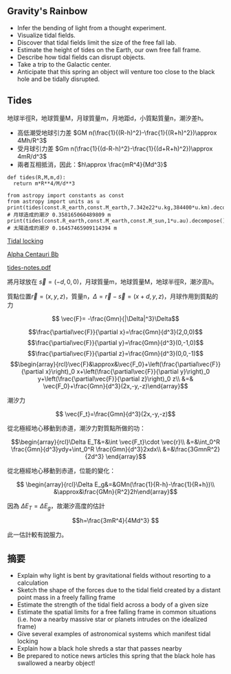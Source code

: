 ## Gravity's Rainbow
* Infer the bending of light from a thought experiment.
* Visualize tidal fields.
* Discover that tidal fields limit the size of the free fall lab.
* Estimate the height of tides on the Earth, our own free fall frame.
* Describe how tidal fields can disrupt objects.
* Take a trip to the Galactic center.
* Anticipate that this spring an object will venture too close to the black hole and be tidally disrupted.

## Tides
地球半徑R，地球質量M，月球質量m，月地距d，小質點質量n，潮汐差h。
* 高低潮受地球引力差 $GM n(\frac{1}{(R-h)^2}-\frac{1}{(R+h)^2})\approx 4Mh/R^3$
* 受月球引力差 $Gm n(\frac{1}{(d-R-h)^2}-\frac{1}{(d+R+h)^2})\approx 4mR/d^3$
* 兩者互相抵消，因此：$h\approx \frac{mR^4}{Md^3}$

```
def tides(R,M,m,d):
  return m*R**4/M/d**3

from astropy import constants as const
from astropy import units as u
print(tides(const.R_earth,const.M_earth,7.342e22*u.kg,384400*u.km).decompose())
# 月球造成的潮汐 0.358165060489809 m
print(tides(const.R_earth,const.M_earth,const.M_sun,1*u.au).decompose())
# 太陽造成的潮汐 0.16457465909114394 m
```

[Tidal locking](https://en.wikipedia.org/wiki/Tidal_locking)

[Alpha Centauri Bb](https://en.wikipedia.org/wiki/Alpha_Centauri_Bb)

[tides-notes.pdf](https://prod-edxapp.edx-cdn.org/assets/courseware/v1/2eae9941bb170f59ee5957807f9c4e7b/c4x/CornellX/Astro2290x/asset/tides-notes.pdf)

將月球放在 $\vec{s}=(-d,0,0)$，月球質量m，地球質量M，地球半徑R，潮汐高h。

質點位置$\vec{r}=(x,y,z)$，質量n，$\Delta=\vec{r}-\vec{s}=(x+d,y,z)$，月球作用到質點的力

$$ \vec{F}= -\frac{Gmn}{|\Delta|^3}\Delta$$

$$\frac{\partial\vec{F}}{\partial x}=\frac{Gmn}{d^3}(2,0,0)$$
$$\frac{\partial\vec{F}}{\partial y}=\frac{Gmn}{d^3}(0,-1,0)$$
$$\frac{\partial\vec{F}}{\partial z}=\frac{Gmn}{d^3}(0,0,-1)$$
$$\begin{array}{rcl}\vec{F}&\approx&\vec{F_0}+\left(\frac{\partial\vec{F}}{\partial x}\right)_0 x+\left(\frac{\partial\vec{F}}{\partial y}\right)_0 y+\left(\frac{\partial\vec{F}}{\partial z}\right)_0 z\\
&=& \vec{F_0}+\frac{Gmn}{d^3}(2x,-y,-z)\end{array}$$

潮汐力

$$ \vec{F_t}=\frac{Gmn}{d^3}(2x,-y,-z)$$

從北極經地心移動到赤道，潮汐力對質點所做的功：

$$\begin{array}{rcl}\Delta E_T&=&\int \vec{F_t}\cdot \vec{r}\\
&=&\int_0^R \frac{Gmn}{d^3}ydy+\int_0^R \frac{Gmn}{d^3}2xdx\\
&=&\frac{3GmnR^2}{2d^3}
\end{array}$$

從北極經地心移動到赤道，位能的變化：

$$ \begin{array}{rcl}\Delta E_g&=&GMn(\frac{1}{R-h}-\frac{1}{R+h})\\
&\approx&\frac{GMn}{R^2}2h\end{array}$$

因為 $\Delta E_T=\Delta E_g$，故潮汐高度的估計

$$h=\frac{3mR^4}{4Md^3} $$

此一估計較有說服力。

## 摘要
* Explain why light is bent by gravitational fields without resorting to a calculation
* Sketch the shape of the forces due to the tidal field created by a distant point mass in a freely falling frame
* Estimate the strength of the tidal field across a body of a given size
* Estimate the spatial limits for a free falling frame in common situations (i.e. how a nearby massive star or planets intrudes on the idealized frame)
* Give several examples of astronomical systems which manifest tidal locking
* Explain how a black hole shreds a star that passes nearby
* Be prepared to notice news articles this spring that the black hole has swallowed a nearby object!